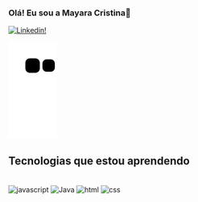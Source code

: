 ### Olá! Eu sou a Mayara Cristina🌸
[![Linkedin!](https://img.shields.io/badge/LinkedIn-0077B5?style=for-the-badge&logo=linkedin&logoColor=white)](https://www.linkedin.com/in/mayara-cristina-487080228/)

![snake gif](https://github.com/MayyCristina/MayyCristina/blob/output/github-contribution-grid-snake.svg)

## Tecnologias que estou aprendendo

<div style="display: inline_block"><br/>
  <img align="center" alt="javascript" src="https://img.shields.io/badge/JavaScript-F7DF1E?style=for-the-badge&logo=javascript&logoColor=black" />
  <img align="center" alt="Java" src="https://img.shields.io/badge/Java-ED8B00?style=for-the-badge&logo=java&logoColor=white" />
  <img align="center" alt="html" src="https://img.shields.io/badge/HTML-239120?style=for-the-badge&logo=html5&logoColor=white" />
  <img align="center" alt="css" src="https://img.shields.io/badge/CSS-239120?&style=for-the-badge&logo=css3&logoColor=white" />
  </div>
  
  
  
